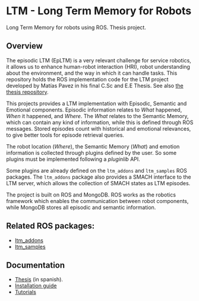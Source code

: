 # LTM - Long Term Memory for Robots

Long Term Memory for robots using ROS. Thesis project.

## Overview

The episodic LTM (EpLTM) is a very relevant challenge for service robotics, it allows us to enhance human-robot interaction (HRI), robot understanding about the environment, and the way in which it can handle tasks. This repository holds the ROS implementation code for the LTM project developed by Matías Pavez in his final C.Sc and E.E Thesis. See also [the thesis repository](https://github.com/mpavezb/memoria).


This projects provides a LTM implementation with Episodic, Semantic and Emotional components. Episodic information relates to *What* happened, *When* it happened, and *Where*. The *What* relates to the Semantic Memory, which can contain any kind of information, while this is defined through ROS messages. Stored episodes count with historical and emotional relevances, to give better tools for episode retrieval queries. 


The robot location (*Where*), the Semantic Memory (*What*) and emotion information is collected through plugins defined by the user. So some plugins must be implemented following a *pluginlib* API.


Some plugins are already defined on the `ltm_addons` and `ltm_samples` ROS packages. The `ltm_addons`  package also provides a SMACH interface to the LTM server, which allows the collection of SMACH states as LTM episodes.

The project is built on ROS and MongoDB. ROS works as the robotics framework which enables the communication between robot components, while MongoDB stores all episodic and semantic information.


## Related ROS packages:

- [ltm_addons](https://github.com/mpavezb/ltm_addons)
- [ltm_samples](https://github.com/mpavezb/ltm_samples)


## Documentation

- [Thesis](https://github.com/mpavezb/memoria) (in spanish).
- [Installation guide](doc/installation.md)
- [Tutorials](doc/tutorials.md)
